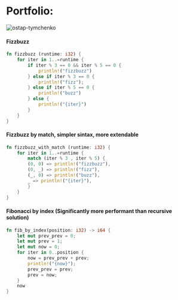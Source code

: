 # Portfolio:
<!-- a set of projects to show of how cool i am ✨✨ -->
<img src="https://github-readme-streak-stats.herokuapp.com/?user=ostap-tymchenko&theme=rose&hide_border=true&mode=weekly" alt="ostap-tymchenko"/>




#### Fizzbuzz
``` rust
fn fizzbuzz (runtime: i32) {
    for iter in 1..=runtime {
        if iter % 3 == 0 && iter % 5 == 0 {
            println!("fizzbuzz")
        } else if iter % 3 == 0 {
            println!("fizz");
        } else if iter % 5 == 0 {
            println!("buzz")
        } else {
            println!("{iter}")
        }
    }
}
```

#### Fizzbuzz by match, simpler sintax, more extendable

``` rust
fn fizzbuzz_with_match (runtime: i32) {
    for iter in 1..=runtime {
        match (iter % 3 , iter % 5) {
        (0, 0) => println!("fizzbuzz"),
        (0, _) => println!("fizz"),
        (_, 0) => println!("buzz"),
        _ => println!("{iter}"),
        }
    }
}
```

#### Fibonacci by index (Significantly more performant than recursive solution)
``` rust 
fn fib_by_index(position: i32) -> i64 {
    let mut prev_prev = 0;
    let mut prev = 1;
    let mut now = 0;
    for iter in 0..position {
        now = prev_prev + prev;
        println!("{now}");
        prev_prev = prev;
        prev = now;
    }
    now
}
```

